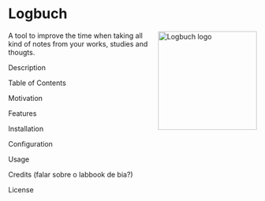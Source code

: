# Logbuch

<img src="https://bertolinocastro.github.io/logbuch/logo.png" align="right"
     title="Logbuch logo" width="200" height="200">

A tool to improve the time when taking all kind of notes from your works, studies and thougts.

Description

Table of Contents

Motivation

Features

Installation

Configuration

Usage

Credits
(falar sobre o labbook de bia?)

License

